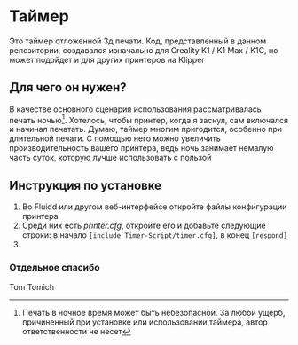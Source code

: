 # Таймер
Это таймер отложенной 3д печати. Код, представленный в данном репозитории, создавался изначально для Creality K1 / K1 Max / K1C, но может подойдет и для других принтеров на Klipper
## Для чего он нужен?
В качестве основного сценария использования рассматривалась печать ночью[^1]. Хотелось, чтобы принтер, когда я заснул, сам включался и начинал печатать. Думаю, таймер многим пригодится, особенно при длительной печати. С помощью него можно увеличить производительность вашего принтера, ведь ночь занимает немалую часть суток, которую лучше использовать с пользой
## Инструкция по установке
1. Во Fluidd или другом веб-интерфейсе откройте файлы конфигурации принтера
2. Среди них есть *printer.cfg*, откройте его и добавьте следующие строки: в начало `[include Timer-Script/timer.cfg]`, в конец `[respond]`
3.
### Отдельное спасибо
Tom Tomich

[^1]: Печать в ночное время может быть небезопасной. За любой ущерб, причиненный при установке или использовании таймера, автор ответственности не несет

